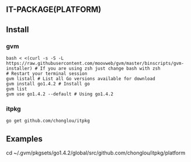 IT-PACKAGE(PLATFORM)
--------------------------------

## Install

### gvm
    bash < <(curl -s -S -L https://raw.githubusercontent.com/moovweb/gvm/master/binscripts/gvm-installer) # If you are using zsh just change bash with zsh
    # Restart your terminal session
    gvm listall # List all Go versions available for download
    gvm install go1.4.2 # Install go
    gvm list
    gvm use go1.4.2 --default # Using go1.4.2

### itpkg
    go get github.com/chonglou/itpkg

## Examples
  cd ~/.gvm/pkgsets/go1.4.2/global/src/github.com/chonglou/itpkg/platform
